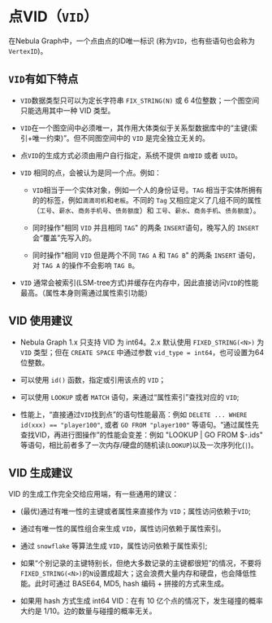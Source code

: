 # 点VID（`VID`）

在Nebula Graph中，一个点由点的ID唯一标识 (称为`VID`，也有些语句也会称为`VertexID`)。

## `VID`有如下特点

- `VID`数据类型只可以为定长字符串 `FIX_STRING(N)` 或 6 4位整数；一个图空间只能选用其中一种 VID 类型。

- `VID`在一个图空间中必须唯一，其作用大体类似于关系型数据库中的“主键(索引+唯一约束)”。但不同图空间中的 `VID` 是完全独立无关的。

- 点`VID`的生成方式必须由用户自行指定，系统不提供 `自增ID` 或者 `UUID`。

- `VID` 相同的点，会被认为是同一个点。例如：
  
  + `VID`相当于一个实体对象，例如一个人的身份证号。`TAG` 相当于实体所拥有的的标签，例如`滴滴司机`和`老板`。不同的 `Tag` 又相应定义了几组不同的属性（`工号`、`薪水`、`商务手机号`、`债务额度`）和 `工号`、`薪水`、`商务手机`、`债务额度`）。

  + 同时操作"相同 `VID` 并且相同 `TAG`" 的两条 `INSERT`语句，晚写入的 `INSERT` 会“覆盖”先写入的。

  + 同时操作"相同 `VID` 但是两个不同 `TAG A` 和 `TAG B`" 的两条 `INSERT` 语句，对 `TAG A` 的操作不会影响 `TAG B`。

-  `VID` 通常会被索引(LSM-tree方式)并缓存在内存中，因此直接访问`VID`的性能最高。（属性本身则需通过属性索引功能)

## VID 使用建议

- Nebula Graph 1.x 只支持 VID 为 int64。2.x 默认使用 `FIXED_STRING(<N>)` 为 `VID` 类型；但在 `CREATE SPACE` 中通过参数 `vid_type = int64`，也可设置为64位整数。

- 可以使用 `id()` 函数，指定或引用该点的 `VID`；

- 可以使用 `LOOKUP` 或者 `MATCH` 语句，来通过“属性索引”查找对应的 `VID`;

- 性能上，“直接通过`VID`找到点”的语句性能最高：例如 `DELETE ... WHERE id(xxx) == "player100"`, 或者 `GO FROM "player100"` 等语句。“通过属性先查找VID，再进行图操作”的性能会变差：例如 "LOOKUP | GO FROM $-.ids" 等语句，相比前者多了一次内存/硬盘的随机读(`LOOKUP`)以及一次序列化(`|`)。

## VID 生成建议 

VID 的生成工作完全交给应用端，有一些通用的建议：

- (最优)通过有唯一性的主键或者属性来直接作为 `VID`；属性访问依赖于`VID`;

- 通过有唯一性的属性组合来生成 `VID`，属性访问依赖于属性索引。

- 通过 `snowflake` 等算法生成 `VID`，属性访问依赖于属性索引;

- 如果“个别记录的主键特别长，但绝大多数记录的主键都很短”的情况，不要将`FIXED_STRING(<N>)`的`N`设置成超大；这会浪费大量内存和硬盘，也会降低性能。此时可通过 BASE64, MD5, hash 编码 + 拼接的方式来生成。

- 如果用 hash 方式生成 int64 VID：在有 10 亿个点的情况下，发生碰撞的概率大约是 1/10。边的数量与碰撞的概率无关。


